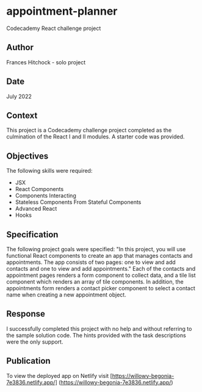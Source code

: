 # appointment-planner
Codecademy React challenge project

## Author
Frances Hitchock - solo project

## Date
July 2022
    
## Context
This project is a Codecademy challenge project completed as the culmination of the React I and II modules. A starter code was provided.

## Objectives
The following skills were required: 
* JSX
* React Components
* Components Interacting
* Stateless Components From Stateful Components
* Advanced React
* Hooks

## Specification
The following project goals were specified:
"In this project, you will use functional React components to create an app that manages contacts and appointments. 
The app consists of two pages: one to view and add contacts and one to view and add appointments."
Each of the contacts and appointment pages renders a form component to collect data, and a tile list component which renders an array of tile components.
In addition, the appointments form renders a contact picker component to select a contact name when creating a new appointment object.

## Response
I successfully completed this project with no help and without referring to the sample solution code. The hints provided with the task descriptions were the only support. 

## Publication
To view the deployed app on Netlify visit [https://willowy-begonia-7e3836.netlify.app/] (https://willowy-begonia-7e3836.netlify.app/)

